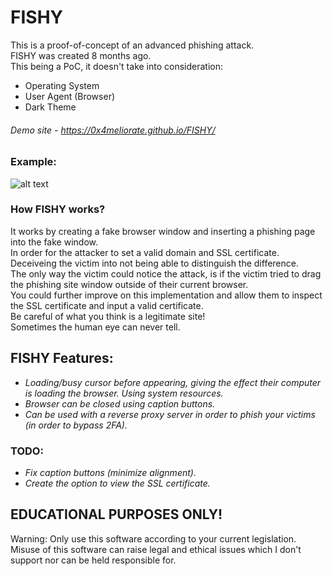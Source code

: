 # FISHY

This is a proof-of-concept of an advanced phishing attack.  
FISHY was created 8 months ago.  
This being a PoC, it doesn't take into consideration:  
* Operating System
* User Agent (Browser)
* Dark Theme

###### Demo site - https://0x4meliorate.github.io/FISHY/

### Example:

![alt text](https://i.imgur.com/R3nPO1q.png)

### How FISHY works?

It works by creating a fake browser window and inserting a phishing page into the fake window.    
In order for the attacker to set a valid domain and SSL certificate.  
Deceiveing the victim into not being able to distinguish the difference.  
The only way the victim could notice the attack, is if the victim tried to drag the phishing site window outside of their current browser.  
You could further improve on this implementation and allow them to inspect the SSL certificate and input a valid certificate.  
Be careful of what you think is a legitimate site!  
Sometimes the human eye can never tell.  

## FISHY Features:
* _Loading/busy cursor before appearing, giving the effect their computer is loading the browser. Using system resources._
* _Browser can be closed using caption buttons._
* _Can be used with a reverse proxy server in order to phish your victims (in order to bypass 2FA)._

### TODO:
* _Fix caption buttons (minimize alignment)._
* _Create the option to view the SSL certificate._

## EDUCATIONAL PURPOSES ONLY!

Warning: Only use this software according to your current legislation.  
Misuse of this software can raise legal and ethical issues which I don't support nor can be held responsible for.
 
